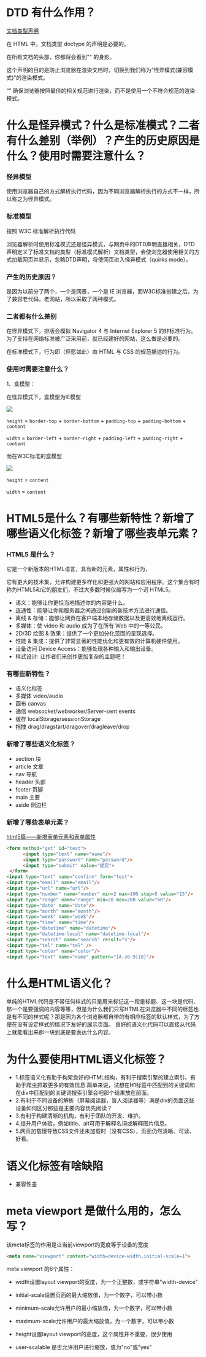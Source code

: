 # DTD 有什么作用？

[文档类型声明](https://developer.mozilla.org/zh-CN/docs/Glossary/Doctype)

在 HTML 中，文档类型 doctype 的声明是必要的。

在所有文档的头部，你都将会看到"<!DOCTYPE html>" 的身影。

这个声明的目的是防止浏览器在渲染文档时，切换到我们称为“怪异模式(兼容模式)”的渲染模式。

“<!DOCTYPE html>" 确保浏览器按照最佳的相关规范进行渲染，而不是使用一个不符合规范的渲染模式。

# 什么是怪异模式？什么是标准模式？二者有什么差别（举例）？产生的历史原因是什么？使用时需要注意什么？

### 怪异模型

使用浏览器自己的方式解析执行代码，因为不同浏览器解析执行的方式不一样，所以称之为怪异模式。

### 标准模型

按照 W3C 标准解析执行代码

浏览器解析时使用标准模式还是怪异模式，与网页中的DTD声明直接相关，DTD声明定义了标准文档的类型（标准模式解析）文档类型，会使浏览器使用相关的方式加载网页并显示，忽略DTD声明，将使网页进入怪异模式（quirks mode）。

### 产生的历史原因？

是因为以前分了两个，一个是网景，一个是 IE 浏览器，而W3C标准创建之后，为了兼容老代码，老网站，所以采取了两种模式。

### 二者都有什么差别

在怪异模式下，排版会模拟 Navigator 4 与 Internet Explorer 5 的非标准行为。为了支持在网络标准被广泛采用前，就已经建好的网站，这么做是必要的。

在标准模式下，行为即（但愿如此）由 HTML 与 CSS 的规范描述的行为。

### 使用时需要注意什么？

1、盒模型：

在怪异模式下，盒模型为IE模型

![](https://img-blog.csdn.net/20170917153839823?watermark/2/text/aHR0cDovL2Jsb2cuY3Nkbi5uZXQvcXFfMzEwNTk0NzU=/font/5a6L5L2T/fontsize/400/fill/I0JBQkFCMA==/dissolve/70/gravity/SouthEast)

`height` = `border-top` + `border-bottom` + `padding-top` + `padding-bottom` + `content`

`width` = `border-left` + `border-right` + `padding-left` + `padding-right` + `content`

而在W3C标准的盒模型

![](https://img-blog.csdn.net/20170917153853995?watermark/2/text/aHR0cDovL2Jsb2cuY3Nkbi5uZXQvcXFfMzEwNTk0NzU=/font/5a6L5L2T/fontsize/400/fill/I0JBQkFCMA==/dissolve/70/gravity/SouthEast)

`height` = `content`

`width` = `content`

# HTML5是什么？有哪些新特性？新增了哪些语义化标签？新增了哪些表单元素？

### HTML5 是什么？

它是一个新版本的HTML语言，具有新的元素，属性和行为，

它有更大的技术集，允许构建更多样化和更强大的网站和应用程序。这个集合有时称为HTML5和它的朋友们，不过大多数时候仅缩写为一个词 HTML5。

- 语义：能够让你更恰当地描述你的内容是什么。
- 连通性：能够让你和服务器之间通过创新的新技术方法进行通信。
- 离线 & 存储：能够让网页在客户端本地存储数据以及更高效地离线运行。
- 多媒体：使 video 和 audio 成为了在所有 Web 中的一等公民。
- 2D/3D 绘图 & 效果：提供了一个更加分化范围的呈现选择。
- 性能 & 集成：提供了非常显著的性能优化和更有效的计算机硬件使用。
- 设备访问 Device Access：能够处理各种输入和输出设备。
- 样式设计: 让作者们来创作更加复杂的主题吧！

### 有哪些新特性？

- 语义化标签
- 多媒体 video/audio
- 画布 canvas
- 通信 websocket/webworker/Server-sent events
- 缓存 localStorage/sessionStorage
- 拖拽 drag/dragstart/dragover/dragleave/drop

### 新增了哪些语义化标签？

- section 块
- article 文章
- nav 导航
- header 头部
- footer 页脚
- main 主要
- aside 侧边栏

### 新增了哪些表单元素？

[html5篇——新增表单元素和表单属性](https://blog.csdn.net/u010556394/article/details/50769853)

```html
<form method="get" id="test">
      <input type="text" name="name"/>
      <input type="password" name="password"/>
      <input type="submit" value="提交">
 </form>
<input type="text" name="confirm" form="test">
<input type="email" name="email"/>
<input type="url" name="url"/>
<input type="number" name="number" min=2 max=100 step=5 value="15"/>
<input type="range" name="range" min=20 max=200 value="60"/>
<input type="date" name="date"/>
<input type="month" name="month"/>
<input type="week" name="week"/>
<input type="time" name="time"/>
<input type="datetime" name="datetime"/>
<input type="datetime-local" name="datetime-local"/>
<input type="search" name="search" result="s"/>
<input type="tel" name="tel" />
<input type="color" name="color"/>
<input type="text" name="name" pattern="[A-z0-9]{8}"/>
```

# 什么是HTML语义化？

单纯的HTML代码是不带任何样式的只是用来标记这一段是标题、这一块是代码、那一个是要强调的内容等等，但是为什么我们只写HTML在浏览器中不同的标签也是有不同的样式呢？那是因为各个浏览器都自带的有相应标签的默认样式，为了方便在没有设定样式的情况下友好的展示页面。
良好的语义化代码可以直接从代码上就能看出来那一块到底是要表达什么内容。

# 为什么要使用HTML语义化标签？
- 1.标签语义化有助于构架良好的HTML结构，有利于搜索引擎的建立索引、有助于爬虫抓取更多的有效信息.简单来说，试想在H1标签中匹配到的关键词和在div中匹配到的关键词搜索引擎会吧那个结果放在前面。
- 2.有利于不同设备的解析（屏幕阅读器，盲人阅读器等）满是div的页面这些设备如何区分那些是主要内容优先阅读？
- 3.有利于构建清晰的机构，有利于团队的开发、维护。
- 4.提升用户体验，例如title、alt可用于解释名词或解释图片信息。
- 5.网页加载慢导致CSS文件还未加载时（没有CSS），页面仍然清晰、可读、好看。

# 语义化标签有啥缺陷

- 兼容性差

# meta viewport 是做什么用的，怎么写？

该meta标签的作用是让当前viewport的宽度等于设备的宽度

```html
<meta name="viewport" content="width=device-width,initial-scale=1">
```

meta viewport 的6个属性：

- width设置layout viewport的宽度，为一个正整数，或字符串"width-device"

- initial-scale设置页面的最大缩放值，为一个数字，可以带小数

- minimum-scale允许用户的最小缩放值，为一个数字，可以带小数

- maximum-scale允许用户的最大缩放值，为一个数字，可以带小数

- height设置layout viewport的高度，这个属性并不重要，很少使用

- user-scalable 是否允许用户进行缩放，值为"no"或"yes"

